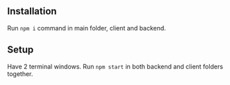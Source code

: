 ## Installation

Run ```npm i``` command in main folder, client and backend.

## Setup

Have 2 terminal windows. Run ```npm start``` in both backend and client folders together.
